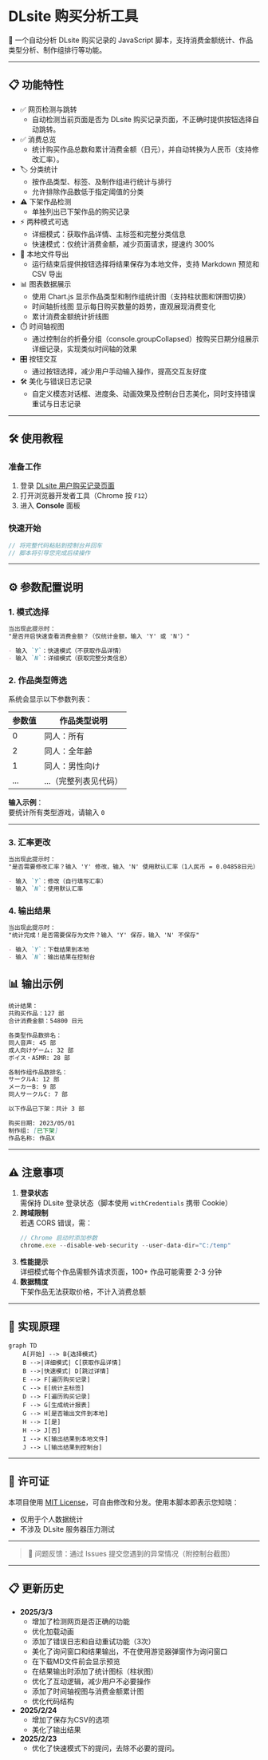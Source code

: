 # DLsite 购买分析工具

📝 一个自动分析 DLsite 购买记录的 JavaScript 脚本，支持消费金额统计、作品类型分析、制作组排行等功能。

---

## 📋 功能特性
- ✅ 网页检测与跳转
  - 自动检测当前页面是否为 DLsite 购买记录页面，不正确时提供按钮选择自动跳转。
- ✅ 消费总览
   - 统计购买作品总数和累计消费金额（日元），并自动转换为人民币（支持修改汇率）。
- 🏷️ 分类统计
  - 按作品类型、标签、及制作组进行统计与排行
  - 允许排除作品数低于指定阈值的分类
- ⚠️ 下架作品检测
  - 单独列出已下架作品的购买记录
- ⚡ 两种模式可选
  - 详细模式：获取作品详情、主标签和完整分类信息
  - 快速模式：仅统计消费金额，减少页面请求，提速约 300%
- 💾 本地文件导出
  - 运行结束后提供按钮选择将结果保存为本地文件，支持 Markdown 预览和 CSV 导出
- 📊 图表数据展示
  - 使用 Chart.js 显示作品类型和制作组统计图（支持柱状图和饼图切换）
  - 时间轴折线图 显示每日购买数量的趋势，直观展现消费变化
  - 累计消费金额统计折线图
- ⏱️ 时间轴视图
  - 通过控制台的折叠分组（console.groupCollapsed）按购买日期分组展示详细记录，实现类似时间轴的效果
- 🎛️ 按钮交互
  - 通过按钮选择，减少用户手动输入操作，提高交互友好度
- 🛠️ 美化与错误日志记录
  - 自定义模态对话框、进度条、动画效果及控制台日志美化，同时支持错误重试与日志记录

---

## 🛠️ 使用教程

### 准备工作
1. 登录 [DLsite 用户购买记录页面](https://www.dlsite.com/maniax/mypage/userbuy)
2. 打开浏览器开发者工具（Chrome 按 `F12`）
3. 进入 **Console** 面板

### 快速开始
```javascript
// 将完整代码粘贴到控制台并回车
// 脚本将引导您完成后续操作
```

---

## ⚙️ 参数配置说明

### 1. 模式选择
```markdown
当出现此提示时：
"是否开启快速查看消费金额？（仅统计金额，输入 'Y' 或 'N'）"

- 输入 `Y`：快速模式（不获取作品详情）
- 输入 `N`：详细模式（获取完整分类信息）
```

### 2. 作品类型筛选
系统会显示以下参数列表：

| 参数值 | 作品类型说明           |
|--------|------------------------|
| 0      | 同人：所有             |
| 2      | 同人：全年齢           |
| 1      | 同人：男性向け         |
| ...    | ...（完整列表见代码）  |

**输入示例**：  
要统计所有类型游戏，请输入 `0`

---

### 3. 汇率更改
```markdown
当出现此提示时：
"是否需要修改汇率？输入 'Y' 修改，输入 'N' 使用默认汇率（1人民币 = 0.04858日元）"

- 输入 `Y`：修改（自行填写汇率）
- 输入 `N`：使用默认汇率
```

### 4. 输出结果
```markdown
当出现此提示时：
"统计完成！是否需要保存为文件？输入 'Y' 保存，输入 'N' 不保存"

- 输入 `Y`：下载结果到本地
- 输入 `N`：输出结果在控制台
```

## 📊 输出示例
```markdown
统计结果：
共购买作品：127 部
合计消费金额：54800 日元

各类型作品数排名：
同人音声: 45 部
成人向けゲーム: 32 部
ボイス・ASMR: 28 部

各制作组作品数排名：
サークルA: 12 部
メーカーB: 9 部
同人サークルC: 7 部

以下作品已下架：共计 3 部

购买日期: 2023/05/01
制作组: [已下架]
作品名称: 作品X
```

---

## ⚠️ 注意事项
1. **登录状态**  
   需保持 DLsite 登录状态（脚本使用 `withCredentials` 携带 Cookie）
2. **跨域限制**  
   若遇 CORS 错误，需：
   ```javascript
   // Chrome 启动时添加参数
   chrome.exe --disable-web-security --user-data-dir="C:/temp"
   ```
3. **性能提示**  
   详细模式每个作品需额外请求页面，100+ 作品可能需要 2-3 分钟
4. **数据精度**  
   下架作品无法获取价格，不计入消费总额

---

## 📌 实现原理
```mermaid
graph TD
    A[开始] --> B{选择模式}
    B -->|详细模式| C[获取作品详情]
    B -->|快速模式| D[跳过详情]
    E --> F[遍历购买记录]
    C --> E[统计主标签]
    D --> F[遍历购买记录]
    F --> G[生成统计报表]
    G --> H[是否输出文件到本地]
    H --> I[是]
    H --> J[否]
    I --> K[输出结果到本地文件]
    J --> L[输出结果到控制台]
```

---

## 📜 许可证
本项目使用 [MIT License](LICENSE)，可自由修改和分发。使用本脚本即表示您知晓：
- 仅用于个人数据统计
- 不涉及 DLsite 服务器压力测试

---

> 📧 问题反馈：通过 Issues 提交您遇到的异常情况（附控制台截图）

---

## 📋 更新历史
- **2025/3/3**
  - 增加了检测网页是否正确的功能
  - 优化加载动画
  - 添加了错误日志和自动重试功能（3次）
  - 美化了询问窗口和结果输出，不在使用游览器弹窗作为询问窗口
  - 在下载MD文件前会显示预览
  - 在结果输出时添加了统计图标（柱状图）
  - 优化了互动逻辑，减少用户不必要操作
  - 添加了时间轴视图与消费金额累计图
  - 优化代码结构
- **2025/2/24**  
  - 增加了保存为CSV的选项
  - 美化了输出结果
- **2025/2/23**  
  - 优化了快速模式下的提问，去除不必要的提问。
